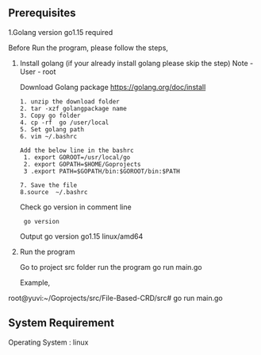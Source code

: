 ## Prerequisites 

1.Golang version go1.15 required

Before Run the program, please follow the steps,

1. Install golang  (if your already install golang please skip the step)
    Note  - User - root
   
    Download  Golang package 
		https://golang.org/doc/install
	
   	   1. unzip the download folder 
   	   2. tar -xzf golangpackage name 
	   3. Copy go folder 
	   4. cp -rf  go /user/local
	   5. Set golang path 
 	   6. vim ~/.bashrc
	   
	   Add the below line in the bashrc 
		1. export GOROOT=/usr/local/go
		2. export GOPATH=$HOME/Goprojects
		3 .export PATH=$GOPATH/bin:$GOROOT/bin:$PATH
		
	   7. Save the file
	   8.source  ~/.bashrc

	Check go version in comment line
		
		go version 

	 Output 
		go version go1.15 linux/amd64

	
2. Run the program  
    
     Go to project src folder run the program 
     go run main.go

    Example,

root@yuvi:~/Goprojects/src/File-Based-CRD/src# go run main.go


## System Requirement
    
  Operating System : linux 
 

